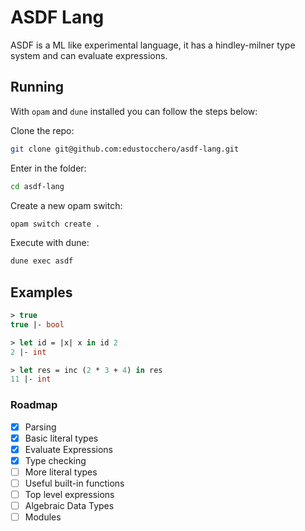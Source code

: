# ASDF Lang

ASDF is a ML like experimental language, it has a hindley-milner type system and can evaluate expressions.

## Running

With `opam` and `dune` installed you can follow the steps below:

Clone the repo:
```bash
git clone git@github.com:edustocchero/asdf-lang.git
```

Enter in the folder:
```bash
cd asdf-lang
```

Create a new opam switch:
```bash
opam switch create .
```

Execute with dune:
```bash
dune exec asdf
```

## Examples

```ml
> true
true |- bool

> let id = |x| x in id 2
2 |- int

> let res = inc (2 * 3 + 4) in res
11 |- int
```

### Roadmap

- [x] Parsing
- [x] Basic literal types
- [x] Evaluate Expressions
- [x] Type checking
- [ ] More literal types
- [ ] Useful built-in functions
- [ ] Top level expressions
- [ ] Algebraic Data Types
- [ ] Modules

